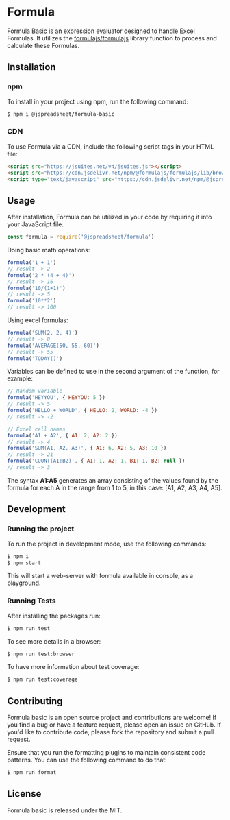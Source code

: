 # Formula

Formula Basic is an expression evaluator designed to handle Excel Formulas. It utilizes the [formulajs/formulajs](https://github.com/formulajs/formulajs) library function to process and calculate these Formulas.

## Installation

### npm

To install in your project using npm, run the following command:

```bash
$ npm i @jspreadsheet/formula-basic
```

### CDN

To use Formula via a CDN, include the following script tags in your HTML file:

```html
<script src="https://jsuites.net/v4/jsuites.js"></script>
<script src="https://cdn.jsdelivr.net/npm/@formulajs/formulajs/lib/browser/formula.min.js"></script>
<script type="text/javascript" src="https://cdn.jsdelivr.net/npm/@jspreadsheet/formula/dist/index.min.js"></script>
```

## Usage

After installation, Formula can be utilized in your code by requiring it into your JavaScript file.

```javascript
const formula = require('@jspreadsheet/formula')
```

Doing basic math operations:

```javascript
formula('1 + 1')
// result -> 2
formula('2 * (4 + 4)')
// result -> 16
formula('10/(1+1)')
// result -> 5
formula('10**2')
// result -> 100
```

Using excel formulas:

```javascript
formula('SUM(2, 2, 4)')
// result -> 8
formula('AVERAGE(50, 55, 60)')
// result -> 55
formula('TODAY()')
```

Variables can be defined to use in the second argument of the function, for example:

```javascript
// Random variable
formula('HEYYOU', { HEYYOU: 5 })
// result -> 5
formula('HELLO + WORLD', { HELLO: 2, WORLD: -4 })
// result -> -2

// Excel cell names
formula('A1 + A2', { A1: 2, A2: 2 })
// result -> 4
formula('SUM(A1, A2, A3)', { A1: 6, A2: 5, A3: 10 })
// result -> 21
formula('COUNT(A1:B2)', { A1: 1, A2: 1, B1: 1, B2: null })
// result -> 3
```

The syntax **A1:A5** generates an array consisting of the values found by the formula for each A in the range from 1 to 5, in this case: [A1, A2, A3, A4, A5].

## Development

### Running the project

To run the project in development mode, use the following commands:

```bash
$ npm i
$ npm start
```

This will start a web-server with formula available in console, as a playground.

### Running Tests

After installing the packages run:

```bash
$ npm run test
```

To see more details in a browser:

```bash
$ npm run test:browser
```

To have more information about test coverage:

```bash
$ npm run test:coverage
```

## Contributing

Formula basic is an open source project and contributions are welcome! If you find a bug or have a feature request, please open an issue on GitHub. If you'd like to contribute code, please fork the repository and submit a pull request.

Ensure that you run the formatting plugins to maintain consistent code patterns. You can use the following command to do that:

```bash
$ npm run format
```


## License

Formula basic is released under the MIT.

